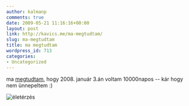 ```yaml
---
author: kalmanp
comments: true
date: 2009-05-21 11:16:16+00:00
layout: post
link: http://kavics.me/ma-megtudtam/
slug: ma-megtudtam
title: ma megtudtam
wordpress_id: 713
categories:
- Uncategorized
---
```



ma [megtudtam](http://www.wolframalpha.com/), hogy 2008. január 3.án voltam 10000napos -- kár hogy nem ünnepeltem :)






![életérzés](http://farm4.static.flickr.com/3559/3548747678_4bd43da050.jpg) 















